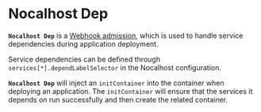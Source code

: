 # Nocalhost Dep

**`Nocalhost Dep`** is a [Webhook admission](https://kubernetes.io/docs/reference/access-authn-authz/extensible-admission-controllers/), which is used to handle service dependencies during application deployment. 

Service dependencies can be defined through `services[*].dependLabelSelector` in the Nocalhost configuration.

**`Nocalhost Dep`** will inject an `initContainer` into the container when deploying an application. The `initContainer` will ensure that the services it depends on run successfully and then create the related container.
